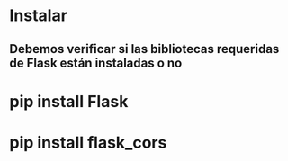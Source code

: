 # Instalar
## Debemos verificar si las bibliotecas requeridas de Flask están instaladas o no

# pip install Flask

# pip install flask_cors